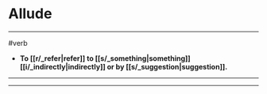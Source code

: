 # Allude
---
#verb
- **To [[r/_refer|refer]] to [[s/_something|something]] [[i/_indirectly|indirectly]] or by [[s/_suggestion|suggestion]].**
---
---
